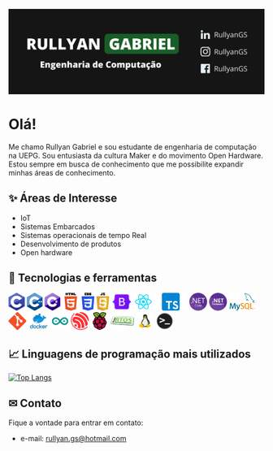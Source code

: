 [![Header](https://github.com/RullyanGS/RullyanGS/blob/main/assets/header-banner.png)](https://github.com/RullyanGS)

# Olá!
Me chamo Rullyan Gabriel e sou estudante de engenharia de computação na UEPG. 
Sou entusiasta da cultura Maker e do movimento Open Hardware.
Estou sempre em busca de conhecimento que me possibilite expandir minhas áreas de conhecimento. 

## ✨ Áreas de Interesse
- IoT
- Sistemas Embarcados
- Sistemas operacionais de tempo Real
- Desenvolvimento de produtos
- Open hardware

## 🔧 Tecnologias e ferramentas
<code><img height="35" src="https://github.com/RullyanGS/RullyanGS/blob/main/assets/icons/C.png"></code>
<code><img height="35" src="https://github.com/RullyanGS/RullyanGS/blob/main/assets/icons/CPlusPlus.png"></code>
<code><img height="35" src="https://github.com/RullyanGS/RullyanGS/blob/main/assets/icons/CSharp.png"></code>
<code><img height="35" src="https://github.com/RullyanGS/RullyanGS/blob/main/assets/icons/html.png"></code>
<code><img height="35" src="https://github.com/RullyanGS/RullyanGS/blob/main/assets/icons/css.png"></code>
<code><img height="35" src="https://github.com/RullyanGS/RullyanGS/blob/main/assets/icons/js.png"></code>
<code><img height="35" src="https://github.com/RullyanGS/RullyanGS/blob/main/assets/icons/Bootstrap.png"></code>
<code><img height="35" src="https://github.com/RullyanGS/RullyanGS/blob/main/assets/icons/React.png"></code>
<code><img height="35" src="https://github.com/RullyanGS/RullyanGS/blob/main/assets/icons/TypeScript.png"></code>
<code><img height="35" src="https://github.com/RullyanGS/RullyanGS/blob/main/assets/icons/DotNetCore.png"></code>
<code><img height="35" src="https://github.com/RullyanGS/RullyanGS/blob/main/assets/icons/DotNetFramework.png"></code>
<code><img height="35" src="https://github.com/RullyanGS/RullyanGS/blob/main/assets/icons/MySQL.png"></code>
<code><img height="35" src="https://github.com/RullyanGS/RullyanGS/blob/main/assets/icons/git.png"></code>
<code><img height="35" src="https://github.com/RullyanGS/RullyanGS/blob/main/assets/icons/docker.png"></code>
<code><img height="35" src="https://github.com/RullyanGS/RullyanGS/blob/main/assets/icons/arduino.png"></code>
<code><img height="35" src="https://github.com/RullyanGS/RullyanGS/blob/main/assets/icons/espressif.png"></code>
<code><img height="35" src="https://github.com/RullyanGS/RullyanGS/blob/main/assets/icons/raspberry.png"></code>
<code><img height="35" src="https://github.com/RullyanGS/RullyanGS/blob/main/assets/icons/freeRTOS.png"></code>
<code><img height="35" src="https://github.com/RullyanGS/RullyanGS/blob/main/assets/icons/linux.png"></code>
<code><img height="35" src="https://github.com/RullyanGS/RullyanGS/blob/main/assets/icons/CommandLine.png"></code>


## &#x1f4c8; Linguagens de programação mais utilizados
[![Top Langs](https://github-readme-stats.vercel.app/api/top-langs/?username=RullyanGS&layout=compact)](https://github.com/RullyanGS/github-readme-stats)

## ✉ Contato
Fique a vontade para entrar em contato:
- e-mail: rullyan.gs@hotmail.com

[uepg]: https://uepg.br
